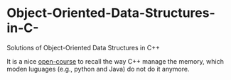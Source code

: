 # Object-Oriented-Data-Structures-in-C-
Solutions of Object-Oriented Data Structures in C++


It is a nice [open-course](https://www.coursera.org/learn/cs-fundamentals-1/home/welcome) to recall the way C++ manage the memory, which moden luguages (e.g., python and Java) do not do it anymore.
